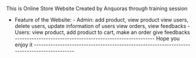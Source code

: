This is Online Store Website Created by Anquoras through training session
- Feature of the Website:
       - Admin: add product, view product
              view users, delete users, update information of users
              view orders, view feedbacks
       - Users: view product, add product to cart, make an order
              give feedbacks
----------------------------------------------------------- Hope you enjoy it -------------------------------------------------------------------------------------------
